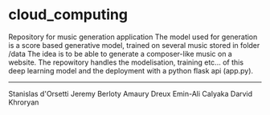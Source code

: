 # cloud_computing

Repository for music generation application
The model used for generation is a score based generative model, trained on several music stored in folder /data
The idea is to be able to generate a composer-like music on a website.
The repowitory handles the modelisation, training etc... of this deep learning model
and the deployment with a python flask api (app.py).

*********************
Stanislas d'Orsetti
Jeremy Berloty
Amaury Dreux
Emin-Ali Calyaka
Darvid Khroryan 
